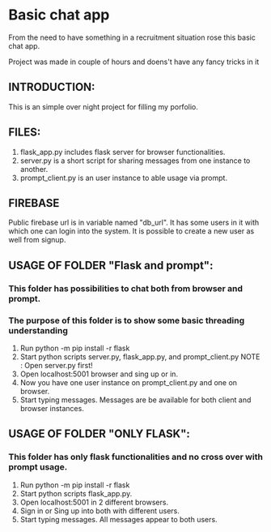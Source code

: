# Basic chat app
From the need to have something in a recruitment situation rose this basic chat app.

Project was made in couple of hours and doens't have any fancy tricks in it

## INTRODUCTION:
This is an simple over night project for filling my porfolio.

## FILES:
1. flask_app.py includes flask server for browser functionalities. 
2. server.py is a short script for sharing messages from one instance to another. 
3. prompt_client.py is an user instance to able usage via prompt.

## FIREBASE
Public firebase url is in variable named "db_url". It has some users in it with which one can login into the system. 
It is possible to create a new user as well from signup.

## USAGE OF FOLDER "Flask and prompt":
### This folder has possibilities to chat both from browser and prompt.
### The purpose of this folder is to show some basic threading understanding
1. Run python -m pip install -r flask
2. Start python scripts server.py, flask_app.py, and prompt_client.py
NOTE : Open server.py first!
4. Open localhost:5001 browser and sing up or in.
5. Now you have one user instance on prompt_client.py and one on browser.
7. Start typing messages. Messages are be available for both client and browser instances.

## USAGE OF FOLDER "ONLY FLASK":
### This folder has only flask functionalities and no cross over with prompt usage.
1. Run python -m pip install -r flask
2. Start python scripts flask_app.py.
3. Open localhost:5001 in 2 different browsers.
4. Sign in or Sing up into both with different users. 
5. Start typing messages. All messages appear to both users.
